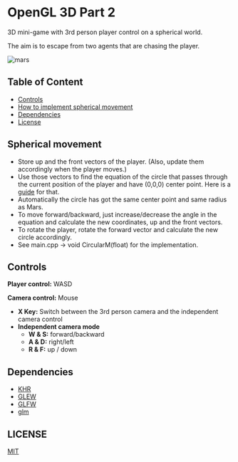 OpenGL 3D Part 2
=================================
3D mini-game with 3rd person player control on a spherical world.

The aim is to escape from two agents that are chasing the player.


![mars](https://user-images.githubusercontent.com/37274614/104811200-14190280-580b-11eb-9d71-63f3cac8dd09.gif)


## Table of Content
* [Controls](#controls)
* [How to implement spherical movement](#how-to-achieve-spherical-movement)
* [Dependencies](#dependencies)
* [License](#license)

## Spherical movement
* Store up and the front vectors of the player. (Also, update them accordingly when the player moves.)
* Use those vectors to find the equation of the circle that passes through the current position of the player and have (0,0,0) center point. Here is a [guide](https://www.quora.com/A-problem-in-3D-geometry-what-is-the-equation-of-the-circle-see-details) for that.
* Automatically the circle has got the same center point and same radius as Mars.
* To move forward/backward, just increase/decrease the angle in the equation and calculate the new coordinates, up and the front vectors.
* To rotate the player, rotate the forward vector and calculate the new circle accordingly.
* See main.cpp -> void CircularM(float) for the implementation.

## Controls
**Player control:** WASD

**Camera control:** Mouse
- **X Key:** Switch between the 3rd person camera and the independent camera control
- **Independent camera mode**
  - **W & S:** forward/backward
  - **A & D:** right/left
  - **R & F:** up / down

## Dependencies
* [KHR](https://www.khronos.org/registry/EGL/api/KHR/khrplatform.h)
* [GLEW](http://glew.sourceforge.net/)
* [GLFW](https://github.com/glfw/glfw)
* [glm](https://github.com/g-truc/glm)

## LICENSE
[MIT](../LICENSE)

